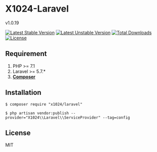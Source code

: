 
# X1024-Laravel

v1.0.19


[![Latest Stable Version](https://poser.pugx.org/x1024/laravel/v/stable.svg)](https://packagist.org/packages/x1024/laravel) 
[![Latest Unstable Version](https://poser.pugx.org/x1024/laravel/v/unstable.svg)](https://packagist.org/packages/x1024/laravel)
[![Total Downloads](https://poser.pugx.org/x1024/laravel/downloads)](https://packagist.org/packages/x1024/laravel) 
[![License](https://poser.pugx.org/x1024/laravel/license)](https://packagist.org/packages/x1024/laravel) 


## Requirement

1. PHP >= 7.1
1. Laravel >= 5.7.* 
2. **[Composer](https://getcomposer.org/)**
## Installation

```shell
$ composer require "x1024/laravel"
```

```shell script
$ php artisan vendor:publish --provider="X1024\\Laravel\\ServiceProvider" --tag=config
```

## License

MIT